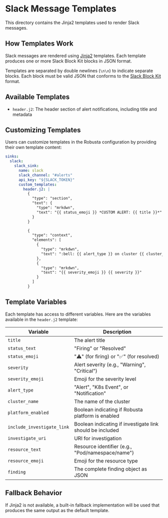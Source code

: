 # Slack Message Templates

This directory contains the Jinja2 templates used to render Slack messages.

## How Templates Work

Slack messages are rendered using [Jinja2](https://jinja.palletsprojects.com/) templates. Each template produces one or more Slack Block Kit blocks in JSON format.

Templates are separated by double newlines (`\n\n`) to indicate separate blocks. Each block must be valid JSON that conforms to the [Slack Block Kit](https://api.slack.com/block-kit) format.

## Available Templates

- `header.j2`: The header section of alert notifications, including title and metadata

## Customizing Templates

Users can customize templates in the Robusta configuration by providing their own template content:

```yaml
sinks:
  slack:
    slack_sink:
      name: slack
      slack_channel: "#alerts"
      api_key: "${SLACK_TOKEN}"
      custom_templates:
        header.j2: |
          {
            "type": "section",
            "text": {
              "type": "mrkdwn",
              "text": "{{ status_emoji }} *CUSTOM ALERT: {{ title }}*"
            }
          }

          {
            "type": "context",
            "elements": [
              {
                "type": "mrkdwn", 
                "text": ":bell: {{ alert_type }} on cluster {{ cluster_name }}"
              },
              {
                "type": "mrkdwn",
                "text": "{{ severity_emoji }} {{ severity }}"
              }
            ]
          }
```

## Template Variables

Each template has access to different variables. Here are the variables available in the `header.j2` template:

| Variable | Description |
|----------|-------------|
| `title` | The alert title |
| `status_text` | "Firing" or "Resolved" |
| `status_emoji` | "⚠️" (for firing) or "✅" (for resolved) |
| `severity` | Alert severity (e.g., "Warning", "Critical") |
| `severity_emoji` | Emoji for the severity level |
| `alert_type` | "Alert", "K8s Event", or "Notification" |
| `cluster_name` | The name of the cluster |
| `platform_enabled` | Boolean indicating if Robusta platform is enabled |
| `include_investigate_link` | Boolean indicating if investigate link should be included |
| `investigate_uri` | URI for investigation |
| `resource_text` | Resource identifier (e.g., "Pod/namespace/name") |
| `resource_emoji` | Emoji for the resource type |
| `finding` | The complete finding object as JSON |

## Fallback Behavior

If Jinja2 is not available, a built-in fallback implementation will be used that produces the same output as the default template.